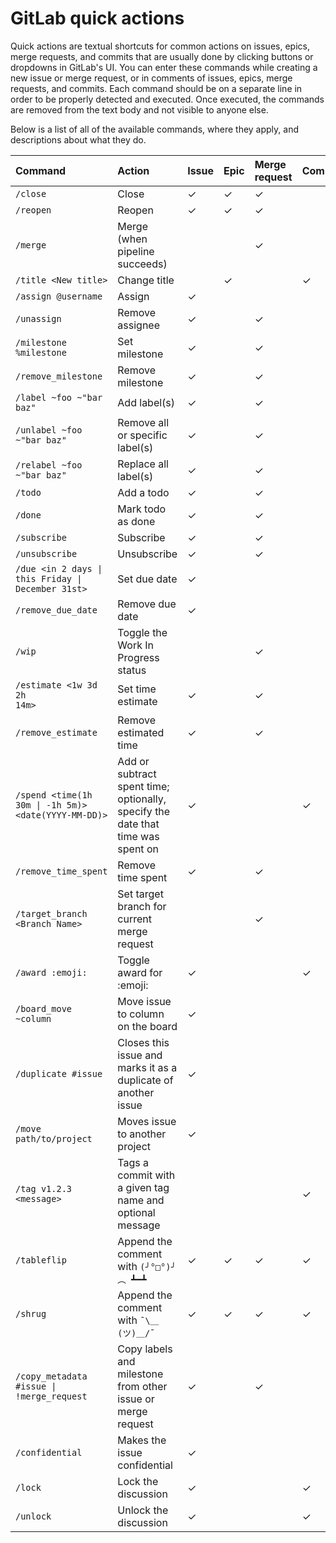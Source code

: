 # GitLab quick actions

Quick actions are textual shortcuts for common actions on issues, epics, merge requests, 
and commits that are usually done by clicking buttons or dropdowns in GitLab's UI.
You can enter these commands while creating a new issue or merge request, or
in comments of issues, epics, merge requests, and commits. Each command should be 
on a separate line in order to be properly detected and executed. Once executed,
the commands are removed from the text body and not visible to anyone else.

Below is a list of all of the available commands, where they apply, and descriptions
about what they do.

| Command                    | Action                 | Issue | Epic | Merge request | Commit |
|:---------------------------|:-----------------------|:------|:-----|:--------------|:-------|
| `/close`                   | Close                  | ✓     | ✓    | ✓             |        |
| `/reopen`                  | Reopen                 | ✓     | ✓    | ✓             |        |
| `/merge`                   | Merge (when pipeline succeeds) | |    | ✓             |        |
| `/title <New title>`       | Change title |         | ✓     |      | ✓             |        |
| `/assign @username`        | Assign                 | ✓     |      |               |        |  
| `/unassign`                | Remove assignee        | ✓     |      | ✓             |        |  
| `/milestone %milestone`    | Set milestone          | ✓     |      | ✓             |        |  
| `/remove_milestone`        | Remove milestone       | ✓     |      | ✓             |        |  
| `/label ~foo ~"bar baz"`   | Add label(s)           | ✓     |      | ✓             |        |  
| `/unlabel ~foo ~"bar baz"` | Remove all or specific label(s)| ✓ |  | ✓             |        |
| `/relabel ~foo ~"bar baz"` | Replace all label(s)   | ✓     |      | ✓             |        |  
| `/todo`                    | Add a todo             | ✓     |      | ✓             |        |  
| `/done`                    | Mark todo as done      | ✓     |      | ✓             |        |  
| `/subscribe`               | Subscribe              | ✓     |      | ✓             |        |  
| `/unsubscribe`             | Unsubscribe            | ✓     |      | ✓             |        |  
| <code>/due &lt;in 2 days &#124; this Friday &#124; December 31st&gt;</code> | Set due date | ✓ | | | |
| `/remove_due_date`         | Remove due date        | ✓     |      |               |        |  
| `/wip`                     | Toggle the Work In Progress status | | | ✓ | |
| <code>/estimate &lt;1w 3d 2h 14m&gt;</code> | Set time estimate | ✓ | | ✓ | |
| `/remove_estimate`       | Remove estimated time | ✓ | | ✓ | |
| <code>/spend &lt;time(1h 30m &#124; -1h 5m)&gt; &lt;date(YYYY-MM-DD)&gt;</code> | Add or subtract spent time; optionally, specify the date that time was spent on | ✓ | | | ✓ |
| `/remove_time_spent`       | Remove time spent | ✓ | | ✓ | |
| `/target_branch <Branch Name>` | Set target branch for current merge request | | | ✓ | |
| `/award :emoji:`  | Toggle award for :emoji: | ✓ | | | ✓ |
| `/board_move ~column`      | Move issue to column on the board | ✓ | | | |
| `/duplicate #issue`        | Closes this issue and marks it as a duplicate of another issue | ✓ | | | |
| `/move path/to/project`        | Moves issue to another project | ✓ | | | |
| `/tag v1.2.3 <message>`    | Tags a commit with a given tag name and optional message | | | | ✓ |
| `/tableflip`               | Append the comment with `(╯°□°)╯︵ ┻━┻` | ✓ | ✓ | ✓ | ✓ |
| `/shrug`                   | Append the comment with `¯\＿(ツ)＿/¯` | ✓ | ✓ | ✓ | ✓ |
| <code>/copy_metadata #issue &#124; !merge_request</code> | Copy labels and milestone from other issue or merge request | ✓ | | ✓ | |
| `/confidential`            | Makes the issue confidential | ✓ | | | |
| `/lock`                    | Lock the discussion | ✓ | | | ✓ |
| `/unlock`                  | Unlock the discussion | ✓ | | |  ✓|
